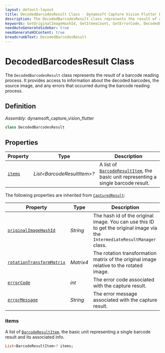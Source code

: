 ```yaml
---
layout: default-layout
title: DecodedBarcodesResult Class - Dynamsoft Capture Vision Flutter Edition
description: The DecodedBarcodesResult class represents the result of a barcode reading process. It provides access to information about the decoded barcodes, the source image, and any errors that occurred during the barcode reading process.
keywords: GetOriginalImageHashId, GetItemsCount, GetErrorCode, DecodedBarcodesResult, api reference, barcode result, capture, flutter
needAutoGenerateSidebar: true
needGenerateH3Content: true
breadcrumbText: DecodedBarcodesResult
---
```


# DecodedBarcodesResult Class

The `DecodedBarcodesResult` class represents the result of a barcode reading process. It provides access to information about the decoded barcodes, the source image, and any errors that occurred during the barcode reading process.

## Definition

*Assembly:* dynamsoft_capture_vision_flutter

```dart
class DecodedBarcodesResult
```

## Properties

| Property | Type | Description |
| -------- | ---- | ----------- |
| [`items`](#items) | *List\<BarcodeResultItem\>?* | A list of [`BarcodeResultItem`](barcode-result-item.md), the basic unit representing a single barcode result. |

The following properties are inherited from [`CapturedResult`](./capture-vision-router/captured-result.md):

| Property | Type | Description |
| -------- | ---- | ----------- |
| [`originalImageHashId`](../capture-vision-router/captured-result.md#originalimagehashid) | *String* | The hash id of the original image. You can use this ID to get the original image via the `IntermediateResultManager` class. |
| [`rotationTransformMatrix`](../capture-vision-router/captured-result.md#rotationtransformmatrix) |  *Matrix4* | The rotation transformation matrix of the original image relative to the rotated image. |
| [`errorCode`](../capture-vision-router/captured-result.md#errorcode) | *int* | The error code associated with the capture result. |
| [`errorMessage`](../capture-vision-router/captured-result.md#errormessage) | *String* | The error message associated with the capture result. |

### items

A list of [`BarcodeResultItem`](barcode-result-item.md), the basic unit representing a single barcode result and its associated info.

```dart
List<BarcodeResultItem>? items;
```

